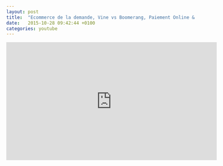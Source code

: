```yaml
---
layout: post
title:  "Ecommerce de la demande, Vine vs Boomerang, Paiement Online & Streaming musical"
date:   2015-10-28 09:42:44 +0100
categories: youtube
---
```


<iframe width="560" height="315" src="https://www.youtube-nocookie.com/embed/ib1_-OGoEyw" frameborder="0" gesture="media" allow="encrypted-media" allowfullscreen></iframe>